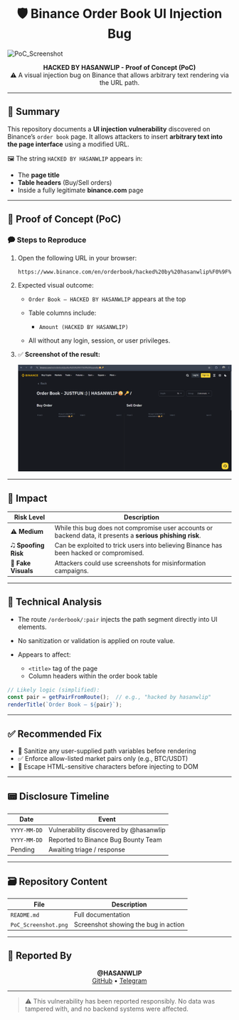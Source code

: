 <h1 align="center">🛡️ Binance Order Book UI Injection Bug</h1>

![PoC_Screenshot](https://github.com/user-attachments/assets/a8869ce2-b6c0-4a4c-931d-1984653e78a9)

<p align="center">
  <strong>HACKED BY HASANWLIP - Proof of Concept (PoC)</strong><br>
  ⚠️ A visual injection bug on Binance that allows arbitrary text rendering via the URL path.
</p>

---

## 📌 Summary

This repository documents a **UI injection vulnerability** discovered on Binance’s `order book` page. It allows attackers to insert **arbitrary text into the page interface** using a modified URL.

🖼️ The string `HACKED BY HASANWLIP` appears in:

* The **page title**
* **Table headers** (Buy/Sell orders)
* Inside a fully legitimate **binance.com** page

---

## 🚀 Proof of Concept (PoC)

### 🗭 Steps to Reproduce

1. Open the following URL in your browser:

   ```
   https://www.binance.com/en/orderbook/hacked%20by%20hasanwlip%F0%9F%92%B5
   ```

2. Expected visual outcome:

   * `Order Book — HACKED BY HASANWLIP` appears at the top
   * Table columns include:

     * `Amount (HACKED BY HASANWLIP)`
   * All without any login, session, or user privileges.

3. ✅ **Screenshot of the result:**

   ![PoC Screenshot](./PoC_Screenshot.png)

---

## 🌟 Impact

| Risk Level            | Description                                                                                                |
| --------------------- | ---------------------------------------------------------------------------------------------------------- |
| ⚠️ **Medium**         | While this bug does not compromise user accounts or backend data, it presents a **serious phishing risk**. |
| 🎝️ **Spoofing Risk** | Can be exploited to trick users into believing Binance has been hacked or compromised.                     |
| 📸 **Fake Visuals**   | Attackers could use screenshots for misinformation campaigns.                                              |

---

## 🔬 Technical Analysis

* The route `/orderbook/:pair` injects the path segment directly into UI elements.
* No sanitization or validation is applied on route value.
* Appears to affect:

  * `<title>` tag of the page
  * Column headers within the order book table

```js
// Likely logic (simplified):
const pair = getPairFromRoute();  // e.g., "hacked by hasanwlip"
renderTitle(`Order Book — ${pair}`);
```

---

## ✅ Recommended Fix

* 🔐 Sanitize any user-supplied path variables before rendering
* ✅ Enforce allow-listed market pairs only (e.g., BTC/USDT)
* 🔀 Escape HTML-sensitive characters before injecting to DOM

---

## 📟 Disclosure Timeline

| Date         | Event                                  |
| ------------ | -------------------------------------- |
| `YYYY-MM-DD` | Vulnerability discovered by @hasanwlip |
| `YYYY-MM-DD` | Reported to Binance Bug Bounty Team    |
| Pending      | Awaiting triage / response             |

---

## 🗃️ Repository Content

| File                 | Description                          |
| -------------------- | ------------------------------------ |
| `README.md`          | Full documentation                   |
| `PoC_Screenshot.png` | Screenshot showing the bug in action |

---

## 👤 Reported By

<p align="center">
  <strong>@HASANWLIP</strong><br>
  <a href="https://github.com/hasanwlip">GitHub</a> •
  <a href="https://t.me/gngnow">Telegram</a>
</p>

---

> ⚠️ This vulnerability has been reported responsibly. No data was tampered with, and no backend systems were affected.
